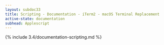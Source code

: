```yaml
---
layout: subdoc33
title: Scripting - Documentation - iTerm2 - macOS Terminal Replacement
active-state: documentation
subhead: Applescript
---
```

{% include 3.4/documentation-scripting.md %}
